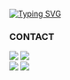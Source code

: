 [![Typing SVG](https://readme-typing-svg.demolab.com?font=Fira+Code&weight=600&size=30&pause=900&color=FFFFFF&background=7BC5AE&center=true&vCenter=true&random=false&width=800&height=100&lines=Welcome+to+nyeong-nyeong+GitHub+%F0%9F%91%8B%F0%9F%91%8B)](https://git.io/typing-svg)
### CONTACT
<img src="https://img.shields.io/badge/Spring-6DB33F?style=for-the-badge&logo=Spring&logoColor=white"> <img src="https://img.shields.io/badge/Spring Boot-6DB33F?style=for-the-badge&logo=Spring&logoColor=white">
<br>
<img src="https://img.shields.io/badge/GitLab-FC6D26?style=for-the-badge&logo=GitLab&logoColor=white">
<img src="https://img.shields.io/badge/GitHub-181717?style=for-the-badge&logo=GitHub&logoColor=white">

